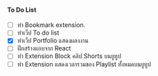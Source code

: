 #### To Do List
- [ ] ทำ Bookmark extension.
- [ ] ทำเว็ป To do list
- [x] ทำเว็ป Portfolio แสดงผลงงาน
- [ ] ฝึกสร้างแอบจาก React
- [ ] ทำ Extension Block คลิป Shorts บนยูทูป
- [ ] ทำ Extension แสดงเวลารวมของ Playlist ทั้งหมดบนยูทูป